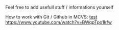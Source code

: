 Feel free to add usefull stuff / informations yourself

How to work with Git / Github in MCVS: [test](https://www.google.com)
https://www.youtube.com/watch?v=BWqpTpo1kfw
